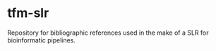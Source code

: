 # tfm-slr
Repository for bibliographic references used in the make of a SLR for bioinformatic pipelines.
